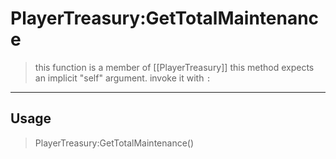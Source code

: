 # PlayerTreasury:GetTotalMaintenance
> this function is a member of [[PlayerTreasury]]
> this method expects an implicit "self" argument. invoke it with `:`
-----
## Usage
> PlayerTreasury:GetTotalMaintenance()
